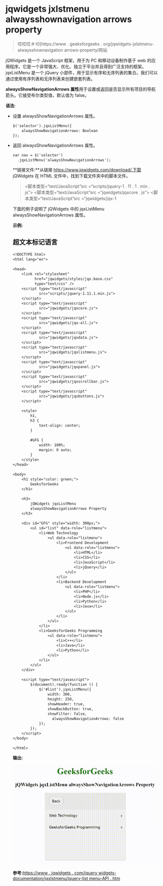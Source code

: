 # jqwidgets jxlstmenu alwaysshownavigation arrows property

> 哎哎哎:# t0]https://www . geeksforgeeks . org/jqwidgets-jxlstmenu-alwaysshownavigation arrows-property/网站

jQWidgets 是一个 JavaScript 框架，用于为 PC 和移动设备制作基于 web 的应用程序。它是一个非常强大、优化、独立于平台并且得到广泛支持的框架。jqxListMenu 是一个 jQuery 小部件，用于显示有序和无序列表的集合。我们可以通过使用有序列表和无序列表来创建嵌套列表。

**alwaysShowNavigationArrows 属性**用于设置或返回是否显示所有项目的导航箭头。它接受布尔类型值，默认值为 false。

**语法:**

*   设置 alwaysShowNavigationArrows 属性。

    ```
    $('selector').jqxListMenu({ 
        alwaysShowNavigationArrows: Boolean 
    });
    ```

*   返回 alwaysShowNavigationArrows 属性。

    ```
    var nav = $('selector')
      .jqxListMenu('alwaysShowNavigationArrows');
    ```

    **链接文件:**从链接 https://www.jqwidgets.com/download/.下载 jQWidgets 在 HTML 文件中，找到下载文件夹中的脚本文件。

    > <link rel="”stylesheet”" href="”jqwidgets/styles/jqx.base.css”" type="”text/css”">
    > <脚本类型=“text/JavaScript”src =“scripts/jquery-1 . 11 . 1 . min . js”></script>
    > <脚本类型=“text/JavaScript”src =“jqwidgets/jqxcore . js”></script>
    > <脚本类型=“text/JavaScript”src =“jqwidgets/jqx-1

    下面的例子说明了 jQWidgets 中的 jqxListMenu alwaysShowNavigationArrows 属性。

    **示例:**

    ## 超文本标记语言

    ```
    <!DOCTYPE html>
    <html lang="en">

    <head>
        <link rel="stylesheet" 
              href="jqwidgets/styles/jqx.base.css" 
              type="text/css" />
        <script type="text/javascript" 
                src="scripts/jquery-1.11.1.min.js">
        </script>
        <script type="text/javascript" 
                src="jqwidgets/jqxcore.js">
        </script>
        <script type="text/javascript" 
                src="jqwidgets/jqx-all.js">
        </script>
        <script type="text/javascript" 
                src="jqwidgets/jqxdata.js">
        </script>
        <script type="text/javascript" 
                src="jqwidgets/jqxlistmenu.js">
        </script>
        <script type="text/javascript" 
                src="jqwidgets/jqxpanel.js">
        </script>
        <script type="text/javascript" 
                src="jqwidgets/jqxscrollbar.js">
        </script>
        <script type="text/javascript" 
                src="jqwidgets/jqxbuttons.js">
        </script>

        <style>
            h1,
            h3 {
                text-align: center;
            }

            #GFG {
                width: 100%;
                margin: 0 auto;
            }
        </style>
    </head>

    <body>
        <h1 style="color: green;">
            GeeksforGeeks
        </h1>

        <h3>
            jQWidgets jqxListMenu 
            alwaysShowNavigationArrows Property
        </h3>

        <div id="GFG" style="width: 300px;">
            <ul id="list" data-role="listmenu">
                <li>Web Technology
                    <ul data-role="listmenu">
                        <li>Frontend Development
                            <ul data-role="listmenu">
                                <li>HTML</li>
                                <li>CSS</li>
                                <li>JavaScript</li>
                                <li>jQuery</li>
                            </ul>
                        </li>
                        <li>Backend Development
                            <ul data-role="listmenu">
                                <li>PHP</li>
                                <li>Node.js</li>
                                <li>Python</li>
                                <li>Java</li>
                            </ul>
                        </li>
                    </ul>
                </li>
                <li>GeeksforGeeks Programming
                    <ul data-role="listmenu">
                        <li>C++</li>
                        <li>Java</li>
                        <li>Python</li>
                    </ul>
                </li>
            </ul>
        </div>

        <script type="text/javascript">
            $(document).ready(function () {
                $('#list').jqxListMenu({
                    width: 300,
                    height: 250,
                    showHeader: true,
                    showBackButton: true,
                    showFilter: false,
                      alwaysShowNavigationArrows: false
                });
            });
        </script>
    </body>

    </html>
    ```

    **输出:**

    ![](img/7b960bc7fb248768643fe5483bd8d5cf.png)

    **参考:**[https://www . jqwidgets . com/jquery widgets-documentation/jqxlstmenu/jquery-list menu-API . htm](https://www.jqwidgets.com/jquery-widgets-documentation/documentation/jqxlistmenu/jquery-listmenu-api.htm)